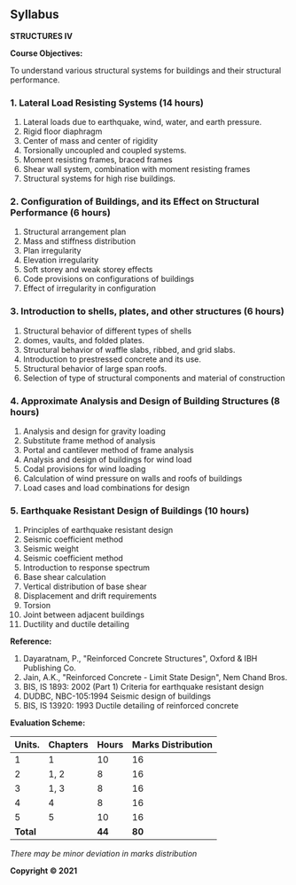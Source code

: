 ## Syllabus

**STRUCTURES IV**

**Course Objectives:**

To understand various structural systems for buildings and their structural performance.

### 1. Lateral Load Resisting Systems (14 hours)

1. Lateral loads due to earthquake, wind, water, and earth pressure.
2. Rigid floor diaphragm
3. Center of mass and center of rigidity
4. Torsionally uncoupled and coupled systems.
5. Moment resisting frames, braced frames
6. Shear wall system, combination with moment resisting frames
7. Structural systems for high rise buildings.

### 2. Configuration of Buildings, and its Effect on Structural Performance (6 hours)

1. Structural arrangement plan
2. Mass and stiffness distribution
3. Plan irregularity
4. Elevation irregularity
5. Soft storey and weak storey effects
6. Code provisions on configurations of buildings
7. Effect of irregularity in configuration

### 3. Introduction to shells, plates, and other structures (6 hours)

1. Structural behavior of different types of shells
2. domes, vaults, and folded plates.
3. Structural behavior of waffle slabs, ribbed, and grid slabs.
4. Introduction to prestressed concrete and its use.
5. Structural behavior of large span roofs.
6. Selection of type of structural components and material of construction

### 4. Approximate Analysis and Design of Building Structures (8 hours)

1. Analysis and design for gravity loading
2. Substitute frame method of analysis
3. Portal and cantilever method of frame analysis
4. Analysis and design of buildings for wind load
5. Codal provisions for wind loading
6. Calculation of wind pressure on walls and roofs of buildings
7. Load cases and load combinations for design

### 5. Earthquake Resistant Design of Buildings (10 hours)

1. Principles of earthquake resistant design
2. Seismic coefficient method
3. Seismic weight
4. Seismic coefficient method
5. Introduction to response spectrum
6. Base shear calculation
7. Vertical distribution of base shear
8. Displacement and drift requirements
9. Torsion
10. Joint between adjacent buildings
11. Ductility and ductile detailing

**Reference:**

1. Dayaratnam, P., "Reinforced Concrete Structures", Oxford & IBH Publishing Co.
2. Jain, A.K., "Reinforced Concrete - Limit State Design", Nem Chand Bros.
3. BIS, IS 1893: 2002 (Part 1) Criteria for earthquake resistant design
4. DUDBC, NBC-105:1994 Seismic design of buildings
5. BIS, IS 13920: 1993 Ductile detailing of reinforced concrete

**Evaluation Scheme:**

| Units. | Chapters | Hours | Marks Distribution |
|---|---|---|---|
| 1 | 1 | 10 | 16 |
| 2 | 1, 2 | 8 | 16 |
| 3 | 1, 3 | 8 | 16 |
| 4 | 4 | 8 | 16 |
| 5 | 5 | 10 | 16 |
| **Total** |  | **44** | **80** |

*There may be minor deviation in marks distribution*

**Copyright © 2021** 
